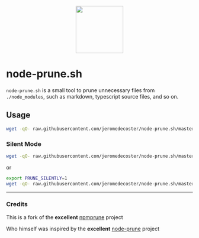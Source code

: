 <p align="center"><img src="https://i.imgur.com/kyxhcwg.png" width="128" height="128"></p>

# node-prune.sh

`node-prune.sh` is a small tool to prune unnecessary files from `./node_modules`, such as markdown, typescript source files, and so on.

## Usage

```bash
wget -qO- raw.githubusercontent.com/jeromedecoster/node-prune.sh/master/node-prune.sh | bash
```

### Silent Mode

```bash
wget -qO- raw.githubusercontent.com/jeromedecoster/node-prune.sh/master/node-prune.sh | PRUNE_SILENTLY=1 bash
```

or

```bash
export PRUNE_SILENTLY=1
wget -qO- raw.githubusercontent.com/jeromedecoster/node-prune.sh/master/node-prune.sh | bash
```

---

### Credits

This is a fork of the **excellent** [npmprune](https://github.com/xthezealot/npmprune) project

Who himself was inspired by the **excellent** [node-prune](https://github.com/tj/node-prune) project

